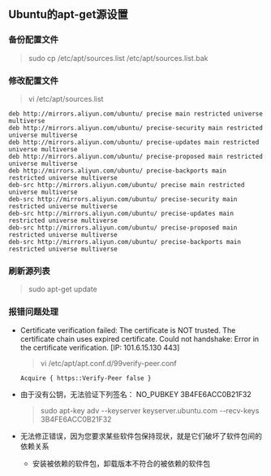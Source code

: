 ## **Ubuntu的apt-get源设置**

### 备份配置文件

> sudo cp /etc/apt/sources.list /etc/apt/sources.list.bak

### 修改配置文件

> vi /etc/apt/sources.list

```shell
deb http://mirrors.aliyun.com/ubuntu/ precise main restricted universe multiverse
deb http://mirrors.aliyun.com/ubuntu/ precise-security main restricted universe multiverse
deb http://mirrors.aliyun.com/ubuntu/ precise-updates main restricted universe multiverse
deb http://mirrors.aliyun.com/ubuntu/ precise-proposed main restricted universe multiverse
deb http://mirrors.aliyun.com/ubuntu/ precise-backports main restricted universe multiverse
deb-src http://mirrors.aliyun.com/ubuntu/ precise main restricted universe multiverse
deb-src http://mirrors.aliyun.com/ubuntu/ precise-security main restricted universe multiverse
deb-src http://mirrors.aliyun.com/ubuntu/ precise-updates main restricted universe multiverse
deb-src http://mirrors.aliyun.com/ubuntu/ precise-proposed main restricted universe multiverse
deb-src http://mirrors.aliyun.com/ubuntu/ precise-backports main restricted universe multiverse
```

### 刷新源列表

> sudo apt-get update

### 报错问题处理

- Certificate verification failed: The certificate is NOT trusted. The certificate chain uses expired certificate.  Could not handshake: Error in the certificate verification. [IP: 101.6.15.130 443]

  > vi  /etc/apt/apt.conf.d/99verify-peer.conf 

  ```
  Acquire { https::Verify-Peer false }
  ```

- 由于没有公钥，无法验证下列签名： NO_PUBKEY 3B4FE6ACC0B21F32

  > sudo apt-key adv --keyserver keyserver.ubuntu.com --recv-keys 3B4FE6ACC0B21F32

- 无法修正错误，因为您要求某些软件包保持现状，就是它们破坏了软件包间的依赖关系
  - 安装被依赖的软件包，卸载版本不符合的被依赖的软件包